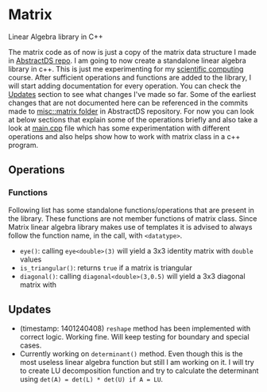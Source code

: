 # Matrix
 Linear Algebra library in C++

The matrix code as of now is just a copy of the matrix data structure I made in [AbstractDS repo](https://github.com/DrakenWan/Abstract-Data-Structures). I am going to now create a standalone linear algebra library in c++. This is just me experimenting for my [scientific computing](https://www.cs.ucr.edu/~craigs/courses/2023-fall-cs-210/index.html) course. After sufficient operations and functions are added to the library, I will start adding documentation for every operation. You can check the [Updates](#Updates) section to see what changes I've made so far. Some of the earliest changes that are not documented here can be referenced in the commits made to [misc::matrix folder](https://github.com/DrakenWan/Abstract-Data-Structures/ADT/miscellaneous/matrix/) in AbstractDS repository. For now you can look at  below sections that explain some of the operations briefly and also take a look at [main.cpp](./main.cpp) file which has some experimentation with different operations and also helps show how to work with matrix class in a c++ program.

## Operations 

### Functions
Following list has some standalone functions/operations that are present in the library. These functions are not member functions of matrix class.
Since Matrix linear algebra library makes use of templates it is advised to always follow the function name, in the call, with `<datatype>`.
* `eye()`: calling `eye<double>(3)` will yield a 3x3 identity matrix with `double` values
* `is_triangular()`: returns `true` if a matrix is triangular
* `diagonal()`: calling `diagonal<double>(3,0.5)` will yield a 3x3 diagonal matrix with  

## Updates
- (timestamp: 1401240408) `reshape` method has been implemented with correct logic. Working fine. Will keep testing for boundary and special cases.
- Currently working on `determinant()` method. Even though this is the most useless linear algebra function but still I am working on it. I will try to create LU decomposition function and try to calculate the determinant using `det(A) = det(L) * det(U) if A = LU`.